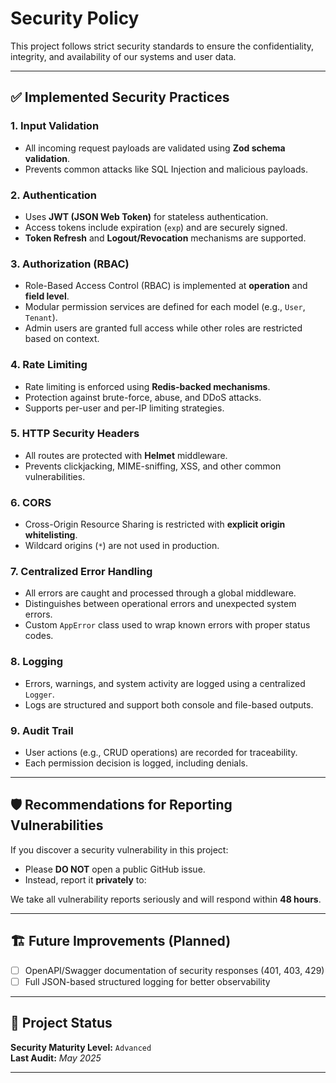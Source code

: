 # Security Policy

This project follows strict security standards to ensure the confidentiality, integrity, and availability of our systems and user data.

---

## ✅ Implemented Security Practices

### 1. Input Validation
- All incoming request payloads are validated using **Zod schema validation**.
- Prevents common attacks like SQL Injection and malicious payloads.

### 2. Authentication
- Uses **JWT (JSON Web Token)** for stateless authentication.
- Access tokens include expiration (`exp`) and are securely signed.
- **Token Refresh** and **Logout/Revocation** mechanisms are supported.

### 3. Authorization (RBAC)
- Role-Based Access Control (RBAC) is implemented at **operation** and **field level**.
- Modular permission services are defined for each model (e.g., `User`, `Tenant`).
- Admin users are granted full access while other roles are restricted based on context.

### 4. Rate Limiting
- Rate limiting is enforced using **Redis-backed mechanisms**.
- Protection against brute-force, abuse, and DDoS attacks.
- Supports per-user and per-IP limiting strategies.

### 5. HTTP Security Headers
- All routes are protected with **Helmet** middleware.
- Prevents clickjacking, MIME-sniffing, XSS, and other common vulnerabilities.

### 6. CORS
- Cross-Origin Resource Sharing is restricted with **explicit origin whitelisting**.
- Wildcard origins (`*`) are not used in production.

### 7. Centralized Error Handling
- All errors are caught and processed through a global middleware.
- Distinguishes between operational errors and unexpected system errors.
- Custom `AppError` class used to wrap known errors with proper status codes.

### 8. Logging
- Errors, warnings, and system activity are logged using a centralized `Logger`.
- Logs are structured and support both console and file-based outputs.

### 9. Audit Trail
- User actions (e.g., CRUD operations) are recorded for traceability.
- Each permission decision is logged, including denials.

---

## 🛡 Recommendations for Reporting Vulnerabilities

If you discover a security vulnerability in this project:

- Please **DO NOT** open a public GitHub issue.
- Instead, report it **privately** to:


We take all vulnerability reports seriously and will respond within **48 hours**.

---

## 🏗 Future Improvements (Planned)
- [ ] OpenAPI/Swagger documentation of security responses (401, 403, 429)
- [ ] Full JSON-based structured logging for better observability

---

## 🔐 Project Status

**Security Maturity Level:** `Advanced`  
**Last Audit:** _May 2025_

---
